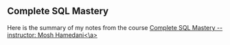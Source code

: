 ## Complete SQL Mastery

Here is the summary of my notes from the course <a href="https://codewithmosh.com/p/complete-sql-mastery">Complete SQL Mastery -- instructor: Mosh Hamedani<\a>
